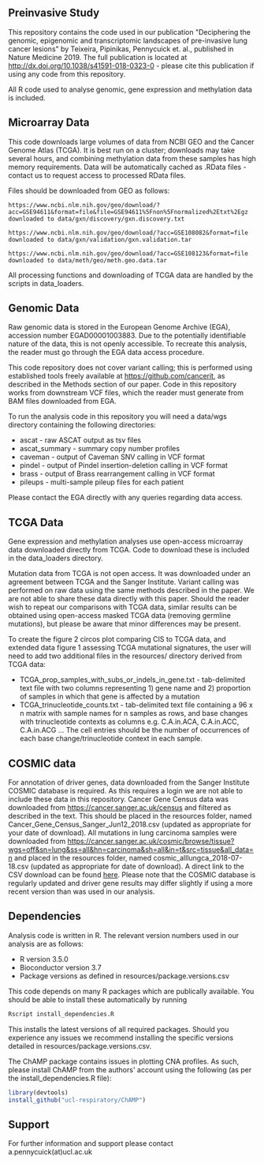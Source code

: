 ## Preinvasive Study

This repository contains the code used in our publication "Deciphering the genomic, epigenomic and transcriptomic landscapes of pre-invasive lung cancer lesions" by Teixeira, Pipinikas, Pennycuick et. al., published in Nature Medicine 2019. The full publication is located at http://dx.doi.org/10.1038/s41591-018-0323-0 - please cite this publication if using any code from this repository.

All R code used to analyse genomic, gene expression and methylation data is included.

## Microarray Data

This code downloads large volumes of data from NCBI GEO and the Cancer Genome Atlas (TCGA). It is best run on a cluster; downloads may take several hours, and combining methylation data from these samples has high memory requirements. Data will be automatically cached as .RData files - contact us to request access to processed RData files.

Files should be downloaded from GEO as follows:

```
https://www.ncbi.nlm.nih.gov/geo/download/?acc=GSE94611&format=file&file=GSE94611%5Fnon%5Fnormalized%2Etxt%2Egz downloaded to data/gxn/discovery/gxn.discovery.txt

https://www.ncbi.nlm.nih.gov/geo/download/?acc=GSE108082&format=file downloaded to data/gxn/validation/gxn.validation.tar

https://www.ncbi.nlm.nih.gov/geo/download/?acc=GSE108123&format=file downloaded to data/meth/geo/meth.geo.data.tar
```

All processing functions and downloading of TCGA data are handled by the scripts in data_loaders.

## Genomic Data

Raw genomic data is stored in the European Genome Archive (EGA), accession number EGAD00001003883. Due to the potentially identifiable nature of the data, this is not openly accessible. To recreate this analysis, the reader must go through the EGA data access procedure.

This code repository does not cover variant calling; this is performed using established tools freely available at https://github.com/cancerit, as described in the Methods section of our paper. Code in this repository works from downstream VCF files, which the reader must generate from BAM files downloaded from EGA.

To run the analysis code in this repository you will need a data/wgs directory containing the following directories:

* ascat - raw ASCAT output as tsv files
* ascat_summary - summary copy number profiles
* caveman - output of Caveman SNV calling in VCF format
* pindel - output of Pindel insertion-deletion calling in VCF format
* brass - output of Brass rearrangement calling in VCF format
* pileups - multi-sample pileup files for each patient

Please contact the EGA directly with any queries regarding data access.

## TCGA Data

Gene expression and methylation analyses use open-access microarray data downloaded directly from TCGA. Code to download these is included in the data_loaders directory.

Mutation data from TCGA is not open access. It was downloaded under an agreement between TCGA and the Sanger Institute. Variant calling was performed on raw data using the same methods described in the paper. We are not able to share these data directly with this paper. Should the reader wish to repeat our comparisons with TCGA data, similar results can be obtained using open-access masked TCGA data (removing germline mutations), but please be aware that minor differences may be present.

To create the figure 2 circos plot comparing CIS to TCGA data, and extended data figure 1 assessing TCGA mutational signatures, the user will need to add two additional files in the resources/ directory derived from TCGA data:

* TCGA_prop_samples_with_subs_or_indels_in_gene.txt - tab-delimited text file with two columns representing 1) gene name and 2) proportion of samples in which that gene is affected by a mutation
* TCGA_trinucleotide_counts.txt - tab-delimited text file containing a 96 x n matrix with sample names for n samples as rows, and base changes with trinucleotide contexts as columns e.g. C.A.in.ACA, C.A.in.ACC, C.A.in.ACG ... The cell entries should be the number of occurrences of each base change/trinucleotide context in each sample.

## COSMIC data

For annotation of driver genes, data downloaded from the Sanger Institute COSMIC database is required. As this requires a login we are not able to include these data in this repository. Cancer Gene Census data was downloaded from https://cancer.sanger.ac.uk/census and filtered as described in the text. This should be placed in the resources folder, named Cancer_Gene_Census_Sanger_Jun12_2018.csv (updated as appropriate for your date of download). All mutations in lung carcinoma samples were downloaded from https://cancer.sanger.ac.uk/cosmic/browse/tissue?wgs=off&sn=lung&ss=all&hn=carcinoma&sh=all&in=t&src=tissue&all_data=n and placed in the resources folder, named cosmic_alllungca_2018-07-18.csv (updated as appropriate for date of download). A direct link to the CSV download can be found [here](https://cancer.sanger.ac.uk/cosmic/browse/muts?all_data=n&hn=carcinoma&in=t&sh=all&sn=lung&src=tissue&ss=all&wgs=off&sEcho=1&iColumns=4&sColumns=&iDisplayStart=0&iDisplayLength=10&mDataProp_0=0&sSearch_0=&bRegex_0=false&bSearchable_0=true&bSortable_0=true&mDataProp_1=1&sSearch_1=&bRegex_1=false&bSearchable_1=true&bSortable_1=true&mDataProp_2=2&sSearch_2=&bRegex_2=false&bSearchable_2=true&bSortable_2=true&mDataProp_3=3&sSearch_3=&bRegex_3=false&bSearchable_3=true&bSortable_3=true&sSearch=&bRegex=false&iSortCol_0=0&sSortDir_0=asc&iSortingCols=1&export=csv). Please note that the COSMIC database is regularly updated and driver gene results may differ slightly if using a more recent version than was used in our analysis.

## Dependencies

Analysis code is written in R. The relevant version numbers used in our analysis are as follows:

* R version 3.5.0
* Bioconductor version 3.7
* Package versions as defined in resources/package.versions.csv

This code depends on many R packages which are publically available. You should be able to install these automatically by running

```r
Rscript install_dependencies.R
```

This installs the latest versions of all required packages. Should you experience any issues we recommend installing the specific versions detailed in resources/package.versions.csv.

The ChAMP package contains issues in plotting CNA profiles. As such, please install ChAMP from the authors' account using the following (as per the install_dependencies.R file):

```r
library(devtools)
install_github("ucl-respiratory/ChAMP")
```

## Support

For further information and support please contact a.pennycuick(at)ucl.ac.uk
